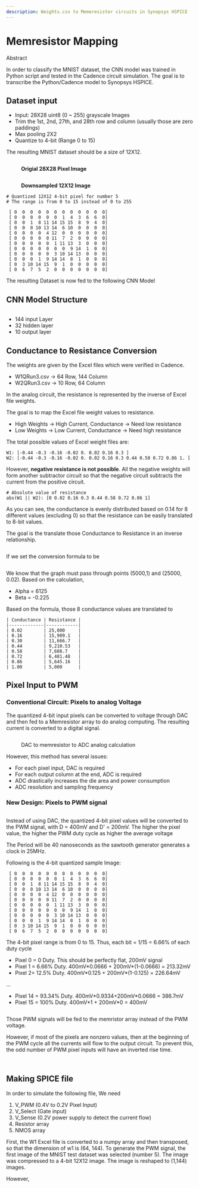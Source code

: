 ```yaml
---
description: Weights.csv to Memeresistor circuits in Synopsys HSPICE
---
```


# Memresistor Mapping

Abstract&#x20;

In order to classify the MNIST dataset, the CNN model was trained in Python script and tested in the Cadence circuit simulation. The goal is to transcribe the Python/Cadence model to Synopsys HSPICE.&#x20;

## Dataset input&#x20;

* Input: 28X28 uint8 (0 \~ 255) grayscale Images&#x20;
* Trim the 1st, 2nd, 27th, and 28th row and column (usually those are zero paddings)
* Max pooling 2X2
* Quantize to 4-bit (Range 0 to 15)&#x20;

The resulting MNIST dataset should be a size of 12X12.

<figure><img src="../.gitbook/assets/Screenshot 2024-04-19 at 2.30.05 PM.png" alt=""><figcaption><p><strong>Origial 28X28 Pixel Image</strong></p></figcaption></figure>

<figure><img src="../.gitbook/assets/Screenshot 2024-04-19 at 2.30.51 PM.png" alt=""><figcaption><p><strong>Downsampled 12X12 Image</strong></p></figcaption></figure>

```
# Quantized 12X12 4-bit pixel for number 5
# The range is from 0 to 15 instead of 0 to 255
 
 [ 0  0  0  0  0  0  0  0  0  0  0  0]
 [ 0  0  0  0  0  0  1  4  3  6  6  0]
 [ 0  0  1  8 11 14 15 15  8  9  4  0]
 [ 0  0  0 10 13 14  6 10  0  0  0  0]
 [ 0  0  0  0  4 12  0  0  0  0  0  0]
 [ 0  0  0  0  0 11  7  2  0  0  0  0]
 [ 0  0  0  0  0  1 11 13  3  0  0  0]
 [ 0  0  0  0  0  0  0  9 14  1  0  0]
 [ 0  0  0  0  0  3 10 14 13  0  0  0]
 [ 0  0  0  1  9 14 14  8  1  0  0  0]
 [ 0  3 10 14 15  9  1  0  0  0  0  0]
 [ 0  6  7  5  2  0  0  0  0  0  0  0]
```

The resulting Dataset is now fed to the following CNN Model&#x20;

## CNN Model Structure&#x20;

<figure><img src="../.gitbook/assets/Untitled presentation.jpg" alt=""><figcaption></figcaption></figure>

* 144 input Layer&#x20;
* 32 hidden layer&#x20;
* 10 output layer&#x20;

## Conductance to Resistance Conversion

The weights are given by the Excel files which were verified in Cadence.&#x20;

* W1QRun3.csv -> 64 Row, 144 Column&#x20;
* W2QRun3.csv -> 10 Row, 64 Column&#x20;

In the analog circuit, the resistance is represented by the inverse of Excel file weights.&#x20;

The goal is to map the Excel file weight values to resistance.&#x20;

* High Weights -> High Current, Conductance -> Need low resistance
* Low Weights -> Low Current, Conductance -> Need high resistance

The total possible values of Excel weight files are:&#x20;

```
W1: [-0.44 -0.3 -0.16 -0.02 0. 0.02 0.16 0.3 ]
W2: [-0.44 -0.3 -0.16 -0.02 0. 0.02 0.16 0.3 0.44 0.58 0.72 0.86 1. ]
```

However, **negative resistance is not possible**. All the negative weights will form another subtractor circuit so that the negative circuit subtracts the current from the positive circuit.&#x20;

```
# Absolute value of resistance
abs(W1 || W2): [0 0.02 0.16 0.3 0.44 0.58 0.72 0.86 1]
```

As you can see, the conductance is evenly distributed based on 0.14 for 8 different values (excluding 0) so that the resistance can be easily translated to 8-bit values.&#x20;

The goal is the translate those Conductance to Resistance in an inverse relationship.&#x20;

<figure><img src="../.gitbook/assets/Screenshot 2024-04-19 at 5.54.43 PM.png" alt=""><figcaption></figcaption></figure>

If we set the conversion formula to be&#x20;

<figure><img src="../.gitbook/assets/image (5).png" alt=""><figcaption></figcaption></figure>

We know that the graph must pass through points (5000,1) and (25000, 0.02). Based on the calculation,&#x20;

* Alpha = 6125&#x20;
* Beta = -0.225&#x20;

Based on the formula, those 8 conductance values are translated to&#x20;

```
| Conductance | Resistance |
|-------------|------------|
| 0.02        | 25,000     |
| 0.16        | 15,909.1   |
| 0.30        | 11,666.7   |
| 0.44        | 9,210.53   |
| 0.58        | 7,608.7    |
| 0.72        | 6,481.48   |
| 0.86        | 5,645.16   |
| 1.00        | 5,000      |
```

## Pixel Input to PWM&#x20;

### Conventional Circuit: Pixels to analog Voltage&#x20;

The quantized 4-bit input pixels can be converted to voltage through DAC and then fed to a Memresistor array to do analog computing. The resulting current is converted to a digital signal.&#x20;

<figure><img src="../.gitbook/assets/Untitled Diagram.drawio.png" alt=""><figcaption><p>DAC to memresistor to ADC analog calculation</p></figcaption></figure>

However, this method has several issues:&#x20;

* For each pixel input, DAC is required
* For each output column at the end, ADC is required&#x20;
* ADC drastically increases the die area and power consumption
* ADC resolution and sampling frequency&#x20;

### New Design: Pixels to PWM signal&#x20;

<figure><img src="../.gitbook/assets/PWM_SignalGenerator.drawio.png" alt=""><figcaption></figcaption></figure>

Instead of using DAC, the quantized 4-bit pixel values will be converted to the PWM signal, with D = 400mV and D' = 200mV. The higher the pixel value, the higher the PWM duty cycle as higher the average voltage

The Period will be 40 nanoseconds as the sawtooth generator generates a clock in 25MHz.&#x20;

Following is the 4-bit quantized sample Image:

```
 [ 0  0  0  0  0  0  0  0  0  0  0  0]
 [ 0  0  0  0  0  0  1  4  3  6  6  0]
 [ 0  0  1  8 11 14 15 15  8  9  4  0]
 [ 0  0  0 10 13 14  6 10  0  0  0  0]
 [ 0  0  0  0  4 12  0  0  0  0  0  0]
 [ 0  0  0  0  0 11  7  2  0  0  0  0]
 [ 0  0  0  0  0  1 11 13  3  0  0  0]
 [ 0  0  0  0  0  0  0  9 14  1  0  0]
 [ 0  0  0  0  0  3 10 14 13  0  0  0]
 [ 0  0  0  1  9 14 14  8  1  0  0  0]
 [ 0  3 10 14 15  9  1  0  0  0  0  0]
 [ 0  6  7  5  2  0  0  0  0  0  0  0]
```

The 4-bit pixel range is from 0 to 15. Thus, each bit = 1/15 = 6.66% of each duty cycle&#x20;

* Pixel 0 = 0 Duty. This should be perfectly flat, 200mV signal&#x20;
* Pixel 1 = 6.66% Duty. 400mV\*0.0666 + 200mV\*(1-0.0666) = 213.32mV&#x20;
* Pixel 2= 12.5% Duty. 400mV\*0.125 + 200mV\*(1-0.125) = 226.64mV&#x20;

...

* Pixel 14 = 93.34% Duty. 400mV\*0.9334+200mV\*0.0666 = 386.7mV&#x20;
* Pixel 15 = 100% Duty. 400mV\*1 + 200mV\*0 = 400mV&#x20;

<figure><img src="../.gitbook/assets/Screenshot 2024-04-20 at 2.46.52 PM.png" alt=""><figcaption></figcaption></figure>

Those PWM signals will be fed to the memristor array instead of the PWM voltage.&#x20;

However, if most of the pixels are nonzero values, then at the beginning of the PWM cycle all the currents will flow to the output circuit. To prevent this, the odd number of PWM pixel inputs will have an inverted rise time.&#x20;

<figure><img src="../.gitbook/assets/image (4).png" alt=""><figcaption></figcaption></figure>

<figure><img src="../.gitbook/assets/Memresistor_Array.drawio.png" alt=""><figcaption></figcaption></figure>

## Making SPICE file&#x20;

In order to simulate the following file, We need&#x20;

1. V\_PWM (0.4V to 0.2V Pixel Input)
2. V\_Select (Gate input)
3. V\_Sense (0.2V power supply to detect the current flow)&#x20;
4. Resistor array
5. NMOS array&#x20;

First, the W1 Excel file is converted to a numpy array and then transposed, so that the dimension of w1 is (64, 144).  To generate the PWM signal, the first image of the MNIST test dataset was selected (number 5). The image was compressed to a 4-bit 12X12 image. The image is reshaped to (1,144) images.&#x20;

However,&#x20;



